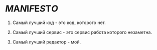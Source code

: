 *M*A*N*I*F*E*S*T*O*
=========

1. Самый лучший код - это код, которого нет.

2. Самый лучший сервис - это сервис работа которого незаметна.

3. Самый лучший редактор - мой.
